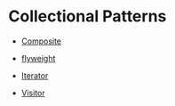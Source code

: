 # Collectional Patterns

  * [Composite](composite/readme.md)

  * [flyweight](flyweight/readme.md)

  * [Iterator](iterator/readme.md)
  
  * [Visitor](visitor/readme.md)
